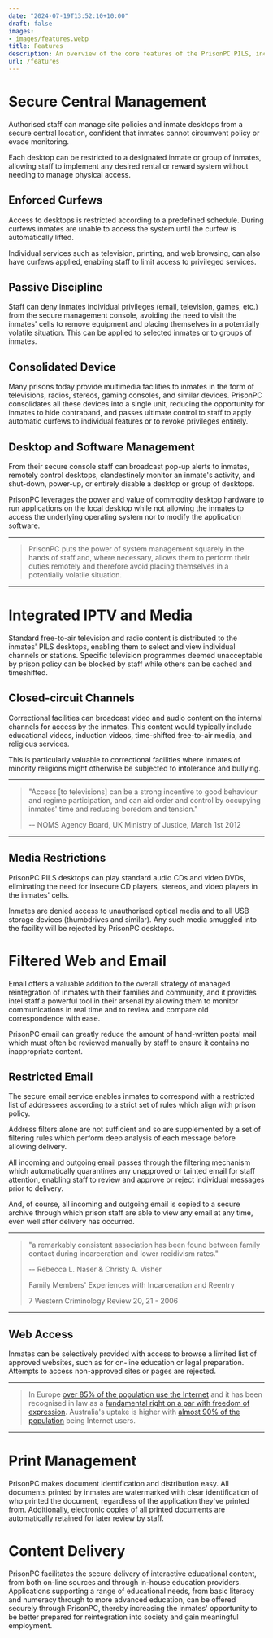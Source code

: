 ```yaml
---
date: "2024-07-19T13:52:10+10:00"
draft: false
images:
- images/features.webp
title: Features
description: An overview of the core features of the PrisonPC PILS, including central device management, security, TV, email, and web access.
url: /features
---
```


# Secure Central Management

Authorised staff can manage site policies and inmate desktops from a secure central location, confident that inmates cannot circumvent policy or evade monitoring.

Each desktop can be restricted to a designated inmate or group of inmates, allowing staff to implement any desired rental or reward system without needing to manage physical access.

## Enforced Curfews

Access to desktops is restricted according to a predefined schedule. During curfews inmates are unable to access the system until the curfew is automatically lifted.

Individual services such as television, printing, and web browsing, can also have curfews applied, enabling staff to limit access to privileged services.

## Passive Discipline

Staff can deny inmates individual privileges (email, television, games, etc.) from the secure management console, avoiding the need to visit the inmates' cells to remove equipment and placing themselves in a potentially volatile situation. This can be applied to selected inmates or to groups of inmates.

## Consolidated Device

Many prisons today provide multimedia facilities to inmates in the form of televisions, radios, stereos, gaming consoles, and similar devices. PrisonPC consolidates all these devices into a single unit, reducing the opportunity for inmates to hide contraband, and passes ultimate control to staff to apply automatic curfews to individual features or to revoke privileges entirely.

## Desktop and Software Management

From their secure console staff can broadcast pop-up alerts to inmates, remotely control desktops, clandestinely monitor an inmate's activity, and shut-down, power-up, or entirely disable a desktop or group of desktops.

PrisonPC leverages the power and value of commodity desktop hardware to run applications on the local desktop while not allowing the inmates to access the underlying operating system nor to modify the application software.

---

> PrisonPC puts the power of system management squarely in the hands of staff and, where necessary, allows them to perform their duties remotely and therefore avoid placing themselves in a potentially volatile situation.

---

# Integrated IPTV and Media

Standard free-to-air television and radio content is distributed to the inmates' PILS desktops, enabling them to select and view individual channels or stations. Specific television programmes deemed unacceptable by prison policy can be blocked by staff while others can  be cached and timeshifted.

## Closed-circuit Channels

Correctional facilities can broadcast video and audio content on the internal channels for access by the inmates. This content would typically include educational videos, induction videos, time-shifted free-to-air media, and religious services.

This is particularly valuable to correctional facilities where inmates of minority religions might otherwise be subjected to intolerance and bullying.

---

> "Access [to televisions] can be a strong incentive to good behaviour and regime participation, and can aid order and control by occupying inmates' time and reducing boredom and tension."
>
> -- NOMS Agency Board, UK Ministry of Justice, March 1st 2012

---

## Media Restrictions

PrisonPC PILS desktops can play standard audio CDs and video DVDs, eliminating the need for insecure CD players, stereos, and video players in the inmates' cells.

Inmates are denied access to unauthorised optical media and to all USB storage devices (thumbdrives and similar). Any such media smuggled into the facility will be rejected by PrisonPC desktops.

# Filtered Web and Email

Email offers a valuable addition to the overall strategy of managed reintegration of inmates with their families and community, and it provides intel staff a powerful tool in their arsenal by allowing them to monitor communications in real time and to review and compare old correspondence with ease.

PrisonPC email can greatly reduce the amount of hand-written postal mail which must often be reviewed manually by staff to ensure it contains no inappropriate content.

## Restricted Email

The secure email service enables inmates to correspond with a restricted list of addressees according to a strict set of rules which align with prison policy.

Address filters alone are not sufficient and so are supplemented by a set of filtering rules which perform deep analysis of each message before allowing delivery.

All incoming and outgoing email passes through the filtering mechanism which automatically quarantines any unapproved or tainted email for staff attention, enabling staff to review and approve or reject individual messages prior to delivery.

And, of course, all incoming and outgoing email is copied to a secure archive through which prison staff are able to view any email at any time, even well after delivery has occurred.

---

> "a remarkably consistent association has been found between family contact during incarceration and lower recidivism rates."
>
> -- Rebecca L. Naser & Christy A. Visher
>
> Family Members' Experiences with Incarceration and Reentry
>
> 7 Western Criminology Review 20, 21 - 2006

---

## Web Access

Inmates can be selectively provided with access to browse a limited list of approved websites, such as for on-line education or legal preparation. Attempts to access non-approved sites or pages are rejected.

---

> In Europe [over 85% of the population use the Internet](http://www.internetworldstats.com/stats4.htm) and it has been recognised in law as a [fundamental right on a par with freedom of expression](http://www.zdnet.com/eu-lawmakers-vote-to-introduce-net-neutrality-3039648565/). Australia's uptake is higher with [almost 90% of the population](http://www.internetworldstats.com/pacific.htm#au) being Internet users.

---

# Print Management

PrisonPC makes document identification and distribution easy. All documents printed by inmates are watermarked with clear identification of who printed the document, regardless of the application they've printed from. Additionally, electronic copies of all printed documents are automatically retained for later review by staff.

# Content Delivery

PrisonPC facilitates the secure delivery of interactive educational content, from both on-line sources and through in-house education providers. Applications supporting a range of educational needs, from basic literacy and numeracy through to more advanced education, can be offered securely through PrisonPC, thereby increasing the inmates' opportunity to be better prepared for reintegration into society and gain meaningful employment.
